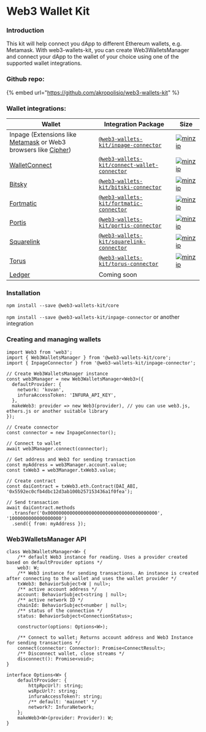 # Web3 Wallet Kit

### Introduction <a href="#introduction" id="introduction"></a>

This kit will help connect you dApp to different Ethereum wallets, e.g. Metamask. With web3-wallets-kit, you can create Web3WalletsManager and connect your dApp to the wallet of your choice using one of the supported wallet integrations.

### Github repo:&#x20;

{% embed url="https://github.com/akropolisio/web3-wallets-kit" %}

### Wallet integrations: <a href="#wallet-integrations" id="wallet-integrations"></a>

| Wallet                                                                                                                   | Integration Package                                                                                                       | Size                                                                                                                                                                                |
| ------------------------------------------------------------------------------------------------------------------------ | ------------------------------------------------------------------------------------------------------------------------- | ----------------------------------------------------------------------------------------------------------------------------------------------------------------------------------- |
| Inpage (Extensions like [Metamask](https://metamask.io/) or Web3 browsers like [Cipher](https://www.cipherbrowser.com/)) | [`@web3-wallets-kit/inpage-connector`](https://wiki.akropolis.io/web3walletkit/packages/inpage-connector)                 | [![minzip](https://badgen.net/bundlephobia/minzip/@web3-wallets-kit/inpage-connector)](https://bundlephobia.com/result?p=@web3-wallets-kit/inpage-connector@latest)                 |
| [WalletConnect](https://walletconnect.org/)                                                                              | [`@web3-wallets-kit/connect-wallet-connector`](https://wiki.akropolis.io/web3walletkit/packages/connect-wallet-connector) | [![minzip](https://badgen.net/bundlephobia/minzip/@web3-wallets-kit/connect-wallet-connector)](https://bundlephobia.com/result?p=@web3-wallets-kit/connect-wallet-connector@latest) |
| [Bitsky](https://www.bitski.com/)                                                                                        | [`@web3-wallets-kit/bitski-connector`](https://wiki.akropolis.io/web3walletkit/packages/bitski-connector)                 | [![minzip](https://badgen.net/bundlephobia/minzip/@web3-wallets-kit/bitski-connector)](https://bundlephobia.com/result?p=@web3-wallets-kit/bitski-connector@latest)                 |
| [Fortmatic](https://fortmatic.com/)                                                                                      | [`@web3-wallets-kit/fortmatic-connector`](https://wiki.akropolis.io/web3walletkit/packages/fortmatic-connector)           | [![minzip](https://badgen.net/bundlephobia/minzip/@web3-wallets-kit/fortmatic-connector)](https://bundlephobia.com/result?p=@web3-wallets-kit/fortmatic-connector@latest)           |
| [Portis](https://www.portis.io/)                                                                                         | [`@web3-wallets-kit/portis-connector`](https://wiki.akropolis.io/web3walletkit/packages/portis-connector)                 | [![minzip](https://badgen.net/bundlephobia/minzip/@web3-wallets-kit/portis-connector)](https://bundlephobia.com/result?p=@web3-wallets-kit/portis-connector@latest)                 |
| [Squarelink](https://squarelink.com/)                                                                                    | [`@web3-wallets-kit/squarelink-connector`](https://wiki.akropolis.io/web3walletkit/packages/squarelink-connector)         | [![minzip](https://badgen.net/bundlephobia/minzip/@web3-wallets-kit/squarelink-connector)](https://bundlephobia.com/result?p=@web3-wallets-kit/squarelink-connector@latest)         |
| [Torus](https://tor.us/)                                                                                                 | [`@web3-wallets-kit/torus-connector`](https://wiki.akropolis.io/web3walletkit/packages/torus-connector)                   | [![minzip](https://badgen.net/bundlephobia/minzip/@web3-wallets-kit/torus-connector)](https://bundlephobia.com/result?p=@web3-wallets-kit/torus-connector@latest)                   |
| [Ledger](https://www.ledger.com/)                                                                                        | Coming soon                                                                                                               |                                                                                                                                                                                     |

### Installation <a href="#installation" id="installation"></a>

`npm install --save @web3-wallets-kit/core`

`npm install --save @web3-wallets-kit/inpage-connector` or another integration

### Creating and managing wallets <a href="#creating-and-managing-wallets" id="creating-and-managing-wallets"></a>

```
import Web3 from 'web3';
import { Web3WalletsManager } from '@web3-wallets-kit/core';
import { InpageConnector } from '@web3-wallets-kit/inpage-connector';

// Create Web3WalletsManager instance
const web3Manager = new Web3WalletsManager<Web3>({
  defaultProvider: {
    network: 'kovan',
    infuraAccessToken: 'INFURA_API_KEY',
  },
  makeWeb3: provider => new Web3(provider), // you can use web3.js, ethers.js or another suitable library
});

// Create connector
const connector = new InpageConnector();

// Connect to wallet
await web3Manager.connect(connector);

// Get address and Web3 for sending transaction
const myAddress = web3Manager.account.value;
const txWeb3 = web3Manager.txWeb3.value;

// Create contract
const daiContract = txWeb3.eth.Contract(DAI_ABI, '0x5592ec0cfb4dbc12d3ab100b257153436a1f0fea');

// Send transaction
await daiContract.methods
  .transfer('0x0000000000000000000000000000000000000000', '1000000000000000000')
  .send({ from: myAddress });
```

### Web3WalletsManager API <a href="#web3walletsmanager-api" id="web3walletsmanager-api"></a>

```
class Web3WalletsManager<W> {
    /** default Web3 instance for reading. Uses a provider created based on defaultProvider options */
    web3: W;
    /** Web3 instance for sending transactions. An instance is created after connecting to the wallet and uses the wallet provider */
    txWeb3: BehaviorSubject<W | null>;
    /** active account address */
    account: BehaviorSubject<string | null>;
    /** active network ID */
    chainId: BehaviorSubject<number | null>;
    /** status of the connection */
    status: BehaviorSubject<ConnectionStatus>;

    constructor(options: Options<W>);

    /** Connect to wallet; Returns account address and Web3 Instance for sending transactions */
    connect(connector: Connector): Promise<ConnectResult>;
    /** Disconnect wallet, close streams */
    disconnect(): Promise<void>;
}

interface Options<W> {
    defaultProvider: {
        httpRpcUrl?: string;
        wsRpcUrl?: string;
        infuraAccessToken?: string;
        /** default: 'mainnet' */
        network?: InfuraNetwork;
    };
    makeWeb3<W>(provider: Provider): W;
}
```
